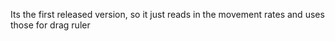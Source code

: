 Its the first released version, so it just reads in the movement rates and uses those for drag ruler
